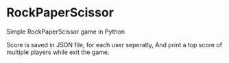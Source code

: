 # RockPaperScissor
Simple RockPaperScissor game in Python

Score is saved in JSON file, for each user seperatly,
And print a top score of multiple players while exit the game.
